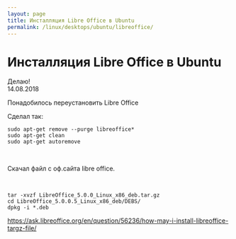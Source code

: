 ```yaml
---
layout: page
title: Инсталляция Libre Office в Ubuntu
permalink: /linux/desktops/ubuntu/libreoffice/
---
```


# Инсталляция Libre Office в Ubuntu

Делаю!  
14.08.2018

Понадобилось переустановить Libre Office

Сделал так:

    sudo apt-get remove --purge libreoffice*
    sudo apt-get clean
    sudo apt-get autoremove

<br/>

Скачал файл с оф.сайта libre office.

<br/>

    tar -xvzf LibreOffice_5.0.0_Linux_x86_deb.tar.gz
    cd LibreOffice_5.0.0.5_Linux_x86_deb/DEBS/
    dpkg -i *.deb

https://ask.libreoffice.org/en/question/56236/how-may-i-install-libreoffice-targz-file/

